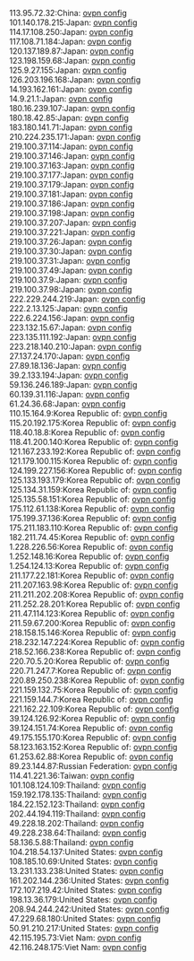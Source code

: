 113.95.72.32:China: [ovpn config](vpn/113_95_72_32.ovpn)  
101.140.178.215:Japan: [ovpn config](vpn/101_140_178_215.ovpn)  
114.17.108.250:Japan: [ovpn config](vpn/114_17_108_250.ovpn)  
117.108.71.184:Japan: [ovpn config](vpn/117_108_71_184.ovpn)  
120.137.189.87:Japan: [ovpn config](vpn/120_137_189_87.ovpn)  
123.198.159.68:Japan: [ovpn config](vpn/123_198_159_68.ovpn)  
125.9.27.155:Japan: [ovpn config](vpn/125_9_27_155.ovpn)  
126.203.196.168:Japan: [ovpn config](vpn/126_203_196_168.ovpn)  
14.193.162.161:Japan: [ovpn config](vpn/14_193_162_161.ovpn)  
14.9.21.1:Japan: [ovpn config](vpn/14_9_21_1.ovpn)  
180.16.239.107:Japan: [ovpn config](vpn/180_16_239_107.ovpn)  
180.18.42.85:Japan: [ovpn config](vpn/180_18_42_85.ovpn)  
183.180.141.71:Japan: [ovpn config](vpn/183_180_141_71.ovpn)  
210.224.235.171:Japan: [ovpn config](vpn/210_224_235_171.ovpn)  
219.100.37.114:Japan: [ovpn config](vpn/219_100_37_114.ovpn)  
219.100.37.146:Japan: [ovpn config](vpn/219_100_37_146.ovpn)  
219.100.37.163:Japan: [ovpn config](vpn/219_100_37_163.ovpn)  
219.100.37.177:Japan: [ovpn config](vpn/219_100_37_177.ovpn)  
219.100.37.179:Japan: [ovpn config](vpn/219_100_37_179.ovpn)  
219.100.37.181:Japan: [ovpn config](vpn/219_100_37_181.ovpn)  
219.100.37.186:Japan: [ovpn config](vpn/219_100_37_186.ovpn)  
219.100.37.198:Japan: [ovpn config](vpn/219_100_37_198.ovpn)  
219.100.37.207:Japan: [ovpn config](vpn/219_100_37_207.ovpn)  
219.100.37.221:Japan: [ovpn config](vpn/219_100_37_221.ovpn)  
219.100.37.26:Japan: [ovpn config](vpn/219_100_37_26.ovpn)  
219.100.37.30:Japan: [ovpn config](vpn/219_100_37_30.ovpn)  
219.100.37.31:Japan: [ovpn config](vpn/219_100_37_31.ovpn)  
219.100.37.49:Japan: [ovpn config](vpn/219_100_37_49.ovpn)  
219.100.37.9:Japan: [ovpn config](vpn/219_100_37_9.ovpn)  
219.100.37.98:Japan: [ovpn config](vpn/219_100_37_98.ovpn)  
222.229.244.219:Japan: [ovpn config](vpn/222_229_244_219.ovpn)  
222.2.13.125:Japan: [ovpn config](vpn/222_2_13_125.ovpn)  
222.6.224.156:Japan: [ovpn config](vpn/222_6_224_156.ovpn)  
223.132.15.67:Japan: [ovpn config](vpn/223_132_15_67.ovpn)  
223.135.111.192:Japan: [ovpn config](vpn/223_135_111_192.ovpn)  
223.218.140.210:Japan: [ovpn config](vpn/223_218_140_210.ovpn)  
27.137.24.170:Japan: [ovpn config](vpn/27_137_24_170.ovpn)  
27.89.18.136:Japan: [ovpn config](vpn/27_89_18_136.ovpn)  
39.2.133.194:Japan: [ovpn config](vpn/39_2_133_194.ovpn)  
59.136.246.189:Japan: [ovpn config](vpn/59_136_246_189.ovpn)  
60.139.31.116:Japan: [ovpn config](vpn/60_139_31_116.ovpn)  
61.24.36.68:Japan: [ovpn config](vpn/61_24_36_68.ovpn)  
110.15.164.9:Korea Republic of: [ovpn config](vpn/110_15_164_9.ovpn)  
115.20.192.175:Korea Republic of: [ovpn config](vpn/115_20_192_175.ovpn)  
118.40.18.8:Korea Republic of: [ovpn config](vpn/118_40_18_8.ovpn)  
118.41.200.140:Korea Republic of: [ovpn config](vpn/118_41_200_140.ovpn)  
121.167.233.192:Korea Republic of: [ovpn config](vpn/121_167_233_192.ovpn)  
121.179.100.115:Korea Republic of: [ovpn config](vpn/121_179_100_115.ovpn)  
124.199.227.156:Korea Republic of: [ovpn config](vpn/124_199_227_156.ovpn)  
125.133.193.179:Korea Republic of: [ovpn config](vpn/125_133_193_179.ovpn)  
125.134.31.159:Korea Republic of: [ovpn config](vpn/125_134_31_159.ovpn)  
125.135.58.151:Korea Republic of: [ovpn config](vpn/125_135_58_151.ovpn)  
175.112.61.138:Korea Republic of: [ovpn config](vpn/175_112_61_138.ovpn)  
175.199.37.136:Korea Republic of: [ovpn config](vpn/175_199_37_136.ovpn)  
175.211.183.110:Korea Republic of: [ovpn config](vpn/175_211_183_110.ovpn)  
182.211.74.45:Korea Republic of: [ovpn config](vpn/182_211_74_45.ovpn)  
1.228.226.56:Korea Republic of: [ovpn config](vpn/1_228_226_56.ovpn)  
1.252.148.16:Korea Republic of: [ovpn config](vpn/1_252_148_16.ovpn)  
1.254.124.13:Korea Republic of: [ovpn config](vpn/1_254_124_13.ovpn)  
211.177.22.181:Korea Republic of: [ovpn config](vpn/211_177_22_181.ovpn)  
211.207.163.98:Korea Republic of: [ovpn config](vpn/211_207_163_98.ovpn)  
211.211.202.208:Korea Republic of: [ovpn config](vpn/211_211_202_208.ovpn)  
211.252.28.201:Korea Republic of: [ovpn config](vpn/211_252_28_201.ovpn)  
211.47.114.123:Korea Republic of: [ovpn config](vpn/211_47_114_123.ovpn)  
211.59.67.200:Korea Republic of: [ovpn config](vpn/211_59_67_200.ovpn)  
218.158.15.146:Korea Republic of: [ovpn config](vpn/218_158_15_146.ovpn)  
218.232.147.224:Korea Republic of: [ovpn config](vpn/218_232_147_224.ovpn)  
218.52.166.238:Korea Republic of: [ovpn config](vpn/218_52_166_238.ovpn)  
220.70.5.20:Korea Republic of: [ovpn config](vpn/220_70_5_20.ovpn)  
220.71.247.7:Korea Republic of: [ovpn config](vpn/220_71_247_7.ovpn)  
220.89.250.238:Korea Republic of: [ovpn config](vpn/220_89_250_238.ovpn)  
221.159.132.75:Korea Republic of: [ovpn config](vpn/221_159_132_75.ovpn)  
221.159.144.7:Korea Republic of: [ovpn config](vpn/221_159_144_7.ovpn)  
221.162.22.109:Korea Republic of: [ovpn config](vpn/221_162_22_109.ovpn)  
39.124.126.92:Korea Republic of: [ovpn config](vpn/39_124_126_92.ovpn)  
39.124.151.74:Korea Republic of: [ovpn config](vpn/39_124_151_74.ovpn)  
49.175.155.170:Korea Republic of: [ovpn config](vpn/49_175_155_170.ovpn)  
58.123.163.152:Korea Republic of: [ovpn config](vpn/58_123_163_152.ovpn)  
61.253.62.88:Korea Republic of: [ovpn config](vpn/61_253_62_88.ovpn)  
89.23.144.87:Russian Federation: [ovpn config](vpn/89_23_144_87.ovpn)  
114.41.221.36:Taiwan: [ovpn config](vpn/114_41_221_36.ovpn)  
101.108.124.109:Thailand: [ovpn config](vpn/101_108_124_109.ovpn)  
159.192.178.135:Thailand: [ovpn config](vpn/159_192_178_135.ovpn)  
184.22.152.123:Thailand: [ovpn config](vpn/184_22_152_123.ovpn)  
202.44.194.119:Thailand: [ovpn config](vpn/202_44_194_119.ovpn)  
49.228.18.202:Thailand: [ovpn config](vpn/49_228_18_202.ovpn)  
49.228.238.64:Thailand: [ovpn config](vpn/49_228_238_64.ovpn)  
58.136.5.88:Thailand: [ovpn config](vpn/58_136_5_88.ovpn)  
104.218.54.137:United States: [ovpn config](vpn/104_218_54_137.ovpn)  
108.185.10.69:United States: [ovpn config](vpn/108_185_10_69.ovpn)  
13.231.133.238:United States: [ovpn config](vpn/13_231_133_238.ovpn)  
161.202.144.236:United States: [ovpn config](vpn/161_202_144_236.ovpn)  
172.107.219.42:United States: [ovpn config](vpn/172_107_219_42.ovpn)  
198.13.36.179:United States: [ovpn config](vpn/198_13_36_179.ovpn)  
208.94.244.242:United States: [ovpn config](vpn/208_94_244_242.ovpn)  
47.229.68.180:United States: [ovpn config](vpn/47_229_68_180.ovpn)  
50.91.210.217:United States: [ovpn config](vpn/50_91_210_217.ovpn)  
42.115.195.73:Viet Nam: [ovpn config](vpn/42_115_195_73.ovpn)  
42.116.248.175:Viet Nam: [ovpn config](vpn/42_116_248_175.ovpn)  
